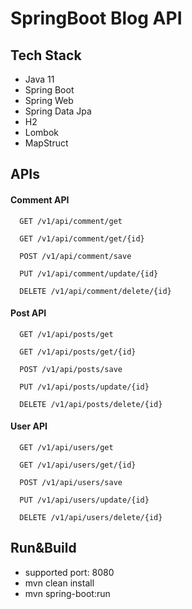 
# SpringBoot Blog API


## Tech Stack

- Java 11
- Spring Boot
- Spring Web 
- Spring Data Jpa
- H2
- Lombok 
- MapStruct
## APIs

#### Comment API

```
  GET /v1/api/comment/get 
```
```
  GET /v1/api/comment/get/{id} 
```
```
  POST /v1/api/comment/save 
```
```
  PUT /v1/api/comment/update/{id}
```
```
  DELETE /v1/api/comment/delete/{id}
```

#### Post API

```
  GET /v1/api/posts/get 
```
```
  GET /v1/api/posts/get/{id} 
```
```
  POST /v1/api/posts/save 
```
```
  PUT /v1/api/posts/update/{id}
```
```
  DELETE /v1/api/posts/delete/{id}
```

#### User API

```
  GET /v1/api/users/get 
```
```
  GET /v1/api/users/get/{id} 
```
```
  POST /v1/api/users/save 
```
```
  PUT /v1/api/users/update/{id}
```
```
  DELETE /v1/api/users/delete/{id}
```
## Run&Build

- supported port: 8080
- mvn clean install
- mvn spring-boot:run
